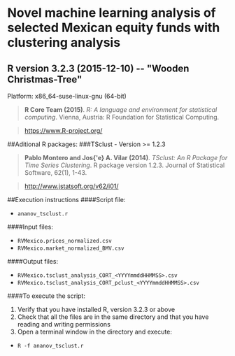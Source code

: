 # Novel machine learning analysis of selected Mexican equity funds with clustering analysis

## R version 3.2.3 (2015-12-10) -- "Wooden Christmas-Tree"
Platform: x86_64-suse-linux-gnu (64-bit)
>**R Core Team (2015)**. *R: A language and environment for statistical computing*. Vienna, Austria: R Foundation for Statistical Computing.

>https://www.R-project.org/

##Aditional R packages:
###TSclust - Version >= 1.2.3
>**Pablo Montero and Jos{\'e} A. Vilar (2014)**. *TSclust: An R Package for Time Series Clustering*. R package version 1.2.3. Journal of Statistical Software, 62(1), 1-43.

>http://www.jstatsoft.org/v62/i01/


##Execution instructions
####Script file:
* `ananov_tsclust.r`

####Input files:
* `RVMexico.prices_normalized.csv`
* `RVMexico.market_normalized_BMV.csv`

####Output files:
* `RVMexico.tsclust_analysis_CORT_<YYYYmmddHHMMSS>.csv`
* `RVMexico.tsclust_analysis_CORT_pclust_<YYYYmmddHHMMSS>.csv`

####To execute the script:

1. Verify that you have installed R, version 3.2.3 or above
2. Check that all the files are in the same directory and that you have reading and writing permissions
3. Open a terminal window in the directory and execute:
  * `R -f ananov_tsclust.r`
